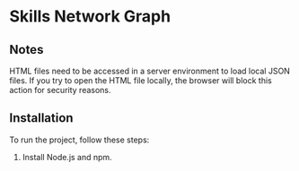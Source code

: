 # Skills Network Graph

## Notes

HTML files need to be accessed in a server environment to load local JSON files. If you try to open the HTML file locally, the browser will block this action for security reasons.

## Installation

To run the project, follow these steps:

1. Install Node.js and npm.

